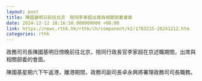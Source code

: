 ```yaml
---
layout: post
title: 陳國基明日前往北京　陪同李家超出席與相關部委會面
date: 2024-12-12 18:16:50.000000000 +08:00
link: https://news.rthk.hk/rthk/ch/component/k2/1783215-20241212.htm
categories: rthk
---
```


政務司司長陳國基明日傍晚前往北京，陪同行政長官李家超在京述職期間，出席與相關部委的會面。

陳國基星期六下午返港，離港期間，政務司副司長卓永興將署理政務司司長職務。
